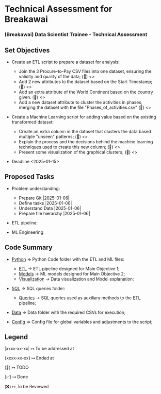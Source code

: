 # Technical Assessment for Breakawai
### (Breakawai) Data Scientist Trainee - Technical Assessment

## Set Objectives
- Create an ETL script to prepare a dataset for analysis:
  - Join the 3 Procure-to-Pay CSV files into one dataset, ensuring the validity and quality of the data; (🚩) <>
  - Add 2 new attributes to the dataset based on the Start Timestamp; (🚩) <>
  - Add an extra attribute of the World Continent based on the country given. (🚩) <>
  - Add a new dataset attribute to cluster the activities in phases, merging the dataset with the file "Phases_of_activities.csv" (🚩) <>

- Create a Machine Learning script for adding value based on the existing transformed dataset:
  - Create an extra column in the dataset that clusters the data based multiple "unseen" patterns; (🚩) <>
  - Explain the process and the decisions behind the machine learning techniques used to create this new column; (🚩) <>
  - Present some visualization of the graphical clusters; (🚩) <>

- Deadline <2025-01-15>

## Proposed Tasks
- Problem understanding:
  - Prepare Git |2025-01-06|
  - Define tasks |2025-01-06|
  - Understand Data |2025-01-06|
  - Prepare file hierarchy |2025-01-06|

- ETL pipeline:

- ML Engineering:

## Code Summary
- [Python]() ⇒ Python Code folder with the ETL and ML files:
  - [ETL]() → ETL pipeline designed for Main Objective 1;
  - [Models]() → ML models designed for Main Objective 2;
  - [Visualization]() → Data visualization and Model explanation;

- [SQL]() ⇒ SQL queries folder:
  - [Queries]() → SQL queries used as auxiliary methods to the [ETL]() pipeline;

- [Data]() ⇒ Data folder with the required CSVs for execution;

- [Config]() ⇒ Config file for global variables and adjustments to the script;


## Legend
|xxxx-xx-xx| ↦ To be addressed at

{xxxx-xx-xx} ↦ Ended at

(🚩) ↦ TODO

(✅) ↦ Done

(❌) ↦ To be Reviewed


